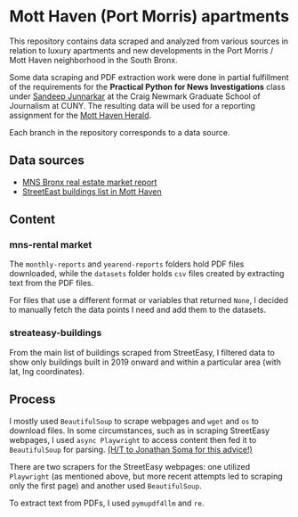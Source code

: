 # Mott Haven (Port Morris) apartments 

This repository contains data scraped and analyzed from various sources in relation to luxury apartments and new developments in the Port Morris / Mott Haven neighborhood in the South Bronx. 

Some data scraping and PDF extraction work were done in partial fulfillment of the requirements for the **Practical Python for News Investigations** class under [Sandeep Junnarkar](https://github.com/sandeepmj) at the Craig Newmark Graduate School of Journalism at CUNY. The resulting data will be used for a reporting assignment for the [Mott Haven Herald](https://motthavenherald.com/). 

Each branch in the repository corresponds to a data source. 

## Data sources

* [MNS Bronx real estate market report](https://www.mns.com/bronx_rental_market_report)
* [StreetEast buildings list in Mott Haven](https://streeteasy.com/buildings/mott-haven)

## Content

### mns-rental market

The `monthly-reports` and `yearend-reports` folders hold PDF files downloaded, while the `datasets` folder holds `csv` files created by extracting text from the PDF files.

For files that use a different format or variables that returned `None`, I decided to manually fetch the data points I need and add them to the datasets.

### streateasy-buildings

From the main list of buildings scraped from StreetEasy, I filtered data to show only buildings built in 2019 onward and within a particular area (with lat, lng coordinates).

## Process

I mostly used `BeautifulSoup` to scrape webpages and `wget` and `os` to download files. In some circumstances, such as in scraping StreetEasy webpages, I used `async Playwright` to access content then fed it to `BeautifulSoup` for parsing. [(H/T to Jonathan Soma for this advice!)](https://jsoma.github.io/advanced-scraping-with-playwright/)

There are two scrapers for the StreetEasy webpages: one utilized `Playwright` (as mentioned above, but more recent attempts led to scraping only the first page) and another used `BeautifulSoup`.

To extract text from PDFs, I used `pymupdf4llm` and `re`.